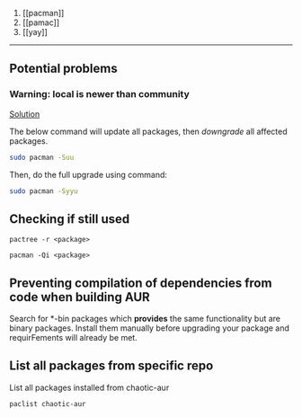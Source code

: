 1. [[pacman]]
2. [[pamac]]
3. [[yay]]


---

## Potential problems

### Warning: local is newer than community

[Solution](https://ostechnix.com/how-to-fix-warning-local-is-newer-than-community-error-in-arch-linux/)

The below command will update all packages, then *downgrade* all affected packages.

```bash
sudo pacman -Suu
```

Then, do the full upgrade using command:

```bash
sudo pacman -Syyu
```

## Checking if still used

```
pactree -r <package>
```

```
pacman -Qi <package>
```

## Preventing compilation of dependencies from code when building AUR

Search for \*-bin packages which **provides** the same functionality but are binary packages. Install them manually before upgrading your package and requirFements will already be met.

## List all packages from specific repo
List all packages installed from chaotic-aur
```
paclist chaotic-aur
```